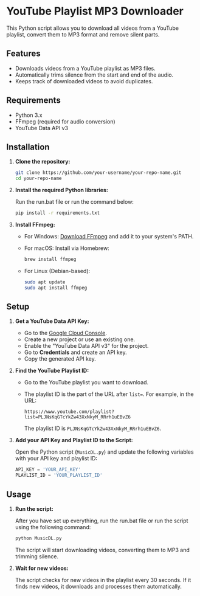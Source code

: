 # YouTube Playlist MP3 Downloader

This Python script allows you to download all videos from a YouTube playlist, convert them to MP3 format and remove silent parts.

## Features

- Downloads videos from a YouTube playlist as MP3 files.
- Automatically trims silence from the start and end of the audio.
- Keeps track of downloaded videos to avoid duplicates.

## Requirements

- Python 3.x
- FFmpeg (required for audio conversion)
- YouTube Data API v3

## Installation

1. **Clone the repository:**

    ```bash
    git clone https://github.com/your-username/your-repo-name.git
    cd your-repo-name
    ```

2. **Install the required Python libraries:**

    Run the run.bat file or run the command below:
    
    ```bash
    pip install -r requirements.txt
    ```

3. **Install FFmpeg:**

    - For Windows: [Download FFmpeg](https://ffmpeg.org/download.html) and add it to your system's PATH.
    - For macOS: Install via Homebrew:

      ```bash
      brew install ffmpeg
      ```

    - For Linux (Debian-based):

      ```bash
      sudo apt update
      sudo apt install ffmpeg
      ```

## Setup

1. **Get a YouTube Data API Key:**

    - Go to the [Google Cloud Console](https://console.developers.google.com/).
    - Create a new project or use an existing one.
    - Enable the "YouTube Data API v3" for the project.
    - Go to **Credentials** and create an API key.
    - Copy the generated API key.

2. **Find the YouTube Playlist ID:**

    - Go to the YouTube playlist you want to download.
    - The playlist ID is the part of the URL after `list=`. For example, in the URL:

      ```
      https://www.youtube.com/playlist?list=PLJNsKqGTcYkZw43XxNkyM_RRrh1uEBvZ6
      ```

      The playlist ID is `PLJNsKqGTcYkZw43XxNkyM_RRrh1uEBvZ6`.

3. **Add your API Key and Playlist ID to the Script:**

    Open the Python script (`MusicDL.py`) and update the following variables with your API key and playlist ID:

    ```python
    API_KEY = 'YOUR_API_KEY'
    PLAYLIST_ID = 'YOUR_PLAYLIST_ID'
    ```

## Usage

1. **Run the script:**

    After you have set up everything, run the run.bat file or run the script using the following command:

    ```bash
    python MusicDL.py
    ```

    The script will start downloading videos, converting them to MP3 and trimming silence.

2. **Wait for new videos:**

    The script checks for new videos in the playlist every 30 seconds. If it finds new videos, it downloads and processes them automatically.

